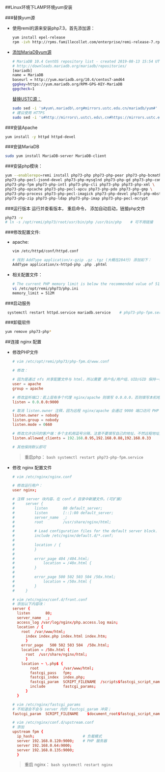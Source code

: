 <!--
 * @Description:
 * @Author: 焦国峰
 * @Github: https://github.com/clement-jiao
 * @Date: 2019-08-13 23:39:32
 * @LastEditors: clement-jiao
 * @LastEditTime: 2019-08-20 02:44:05
 -->
##Linux环境下LAMP环境yum安装


###替换yum源

- 使用remi的源来安装php7.3，首先添加源：

  ```bash
  yum install epel-release
  rpm -ivh http://rpms.famillecollet.com/enterprise/remi-release-7.rpm
  ```

- [添加MariaDByum源](https://downloads.mariadb.org/mariadb/repositories)

  ```bash
  # MariaDB 10.4 CentOS repository list - created 2019-08-13 15:54 UTC
  # http://downloads.mariadb.org/mariadb/repositories/
  [mariadb]
  name = MariaDB
  baseurl = http://yum.mariadb.org/10.4/centos7-amd64
  gpgkey=https://yum.mariadb.org/RPM-GPG-KEY-MariaDB
  gpgcheck=1
  ```

  [替换USTC源：](https://mirrors.ustc.edu.cn/help/mariadb.html)

  ```bash
  sudo sed -i 's#yum\.mariadb\.org#mirrors.ustc.edu.cn/mariadb/yum#' /etc/yum.repos.d/mariadb
  # 建议使用 HTTPS
  sudo sed -i 's#http://mirrors\.ustc\.edu\.cn#https://mirrors.ustc.edu.cn#g' /etc/yum.repos.d/mariadb
  ```

###安装Apache

```bash
yum install -y httpd httpd-devel
```
###安装MariaDB

```bash
sudo yum install MariaDB-server MariaDB-client
```

###安装php模块：

```bash
yum --enablerepo=remi install php73-php php73-php-pear php73-php-bcmath \
php73-php-pecl-jsond-devel php73-php-mysqlnd php73-php-gd php73-php-common \
php73-php-fpm php73-php-intl php73-php-cli php73-php php73-php-xml \
php73-php-opcache php73-php-pecl-apcu php73-php-pdo php73-php-gmp \
php73-php-process php73-php-pecl-imagick php73-php-devel php73-php-mbstring \
php73-php-zip php73-php-ldap php73-php-imap php73-php-pecl-mcrypt
```

###运行版本
运行并查看版本， 重启命令， 添加自动启动，链接php文件
```bash
php73 -v
# ln -s /opt/remi/php73/root/usr/bin/php /usr/bin/php    # 可不用链接
```

###修改配置文件:

- apache:
  ```bash
  vim /etc/httpd/conf/httpd.conf

  # 找到 AddType application/x-gzip .gz .tgz (大概在284行) 添加如下：
  AddType application/x-httpd-php .php .phtml
  ```


- 相关配置文件：
  ```bash
  # The current PHP memory limit is below the recommended value of 512MB.
  vi /etc/opt/remi/php73/php.ini
  memory_limit = 512M
  ```

###启动服务

```bash
 systemctl restart httpd.service mariadb.service    # php73-php-fpm.service
```

###卸载软件
```bash
yum remove php73-php*
```


##连接 nginx 配置
  - 修改PHP文件
    ```conf
    # vim /etc/opt/remi/php73/php-fpm.d/www.conf

    # 修改：

    # 因为是通过 nfs 共享配置文件与 html，所以需要 用户名/用户组、UID/GID 保持一致，日常配置则不需要。
    user = apache
    group = apache

    # 修改监听端口：若上层有多个代理 nginx/apache 则填写 0.0.0.0，否则填写本机地址或回环网卡地址。
    listen = 0.0.0.0:9000

    # 取消 listen.owner 注释，因为远程 nginx/apache 会通过 9000 端口访问 PHP 服务器，而此时 PHP 服务器没有那个用户，所以 nginx 将以 nobody 用户访问。
    listen.owner = nobody
    listen.group = nobody
    listen.mode = 0660

    # 修改允许访问的客户端：多个主机用逗号分隔，注意不要填写自己的地址，不然远程地址无法访问。
    listen.allowed_clients = 192.168.0.95,192.168.0.88,192.168.0.33

    # 其他保持默认即可
    ```
    >重启php： `bash systemctl restart php73-php-fpm.service`

  - 修改 nginx 配置文件
    ```conf
    # vim /etc/nginx/nginx.conf

    # 修改运行用户：
    user nginx;

    # 注释 server 块内容，在 conf.d 目录中新建文件。(可扩展)
    #     server {
    #         listen       80 default_server;
    #         listen       [::]:80 default_server;
    #         server_name  _;
    #         root         /usr/share/nginx/html;
    #
    #         # Load configuration files for the default server block.
    #         include /etc/nginx/default.d/*.conf;
    #
    #         location / {
    #         }
    #
    #         error_page 404 /404.html;
    #             location = /40x.html {
    #         }
    #
    #         error_page 500 502 503 504 /50x.html;
    #             location = /50x.html {
    #         }
    #     }

    # vim /etc/nginx/conf.d/front.conf
    # 添加以下内容块：
    server {
      listen       80;
      server_name  _;
      access_log /var/log/nginx/php.access.log main;
      location / {
        root  /var/www/html;
          index index.php index.html index.htm;
          }
        error_page   500 502 503 504  /50x.html;
        location = /50x.html {
          root  /usr/share/nginx/html;
          }
        location ~ \.php$ {
            root           /var/www/html;
            fastcgi_pass   fpm;
            fastcgi_index  index.php;
            fastcgi_param  SCRIPT_FILENAME  /scripts$fastcgi_script_name;
            include        fastcgi_params;
          }
      }

    # vim /etc/nginx/fastcgi_params
    # 不知道会不会与 server 内的 fastcgi_garam 冲突；
    fastcgi_param  SCRIPT_FILENAME    $document_root$fastcgi_script_name;

    # vim /etc/nginx/conf.d/upstream.conf
    # 添加
    upstream fpm {
      ip_hash;                      # 负载模式
      server 192.168.0.120:9000;    # PHP 服务器
      server 192.168.0.64:9000;
      server 192.168.0.135:9000;
      }
    ```
    >重启 nginx： `bash systemctl restart nginx`

